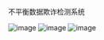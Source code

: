 不平衡数据欺诈检测系统

![image](https://github.com/user-attachments/assets/2c5f1dde-0c60-4ea0-a437-bac97d083782)
![image](https://github.com/user-attachments/assets/b51776a9-b619-4902-afc7-7abc50be5983)
![image](https://github.com/user-attachments/assets/b5cebcd3-a8f8-4b04-85a6-1ef2ae6c0434)
